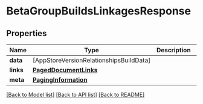 # BetaGroupBuildsLinkagesResponse

## Properties
Name | Type | Description | Notes
------------ | ------------- | ------------- | -------------
**data** | [AppStoreVersionRelationshipsBuildData] |  | 
**links** | [**PagedDocumentLinks**](PagedDocumentLinks.md) |  | 
**meta** | [**PagingInformation**](PagingInformation.md) |  | [optional] 

[[Back to Model list]](../README.md#documentation-for-models) [[Back to API list]](../README.md#documentation-for-api-endpoints) [[Back to README]](../README.md)


